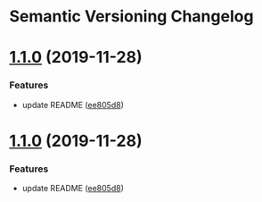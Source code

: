 # Semantic Versioning Changelog

# [1.1.0](https://github.com/Equilibri0/terraform-kubernetes-azp/compare/v1.0.0...v1.1.0) (2019-11-28)


### Features

* update README ([ee805d8](https://github.com/Equilibri0/terraform-kubernetes-azp/commit/ee805d84a8cffd56163a0988069f927c8fed7e4e))

# [1.1.0](https://github.com/Equilibri0/terraform-kubernetes-azp/compare/v1.0.0...v1.1.0) (2019-11-28)


### Features

* update README ([ee805d8](https://github.com/Equilibri0/terraform-kubernetes-azp/commit/ee805d84a8cffd56163a0988069f927c8fed7e4e))
